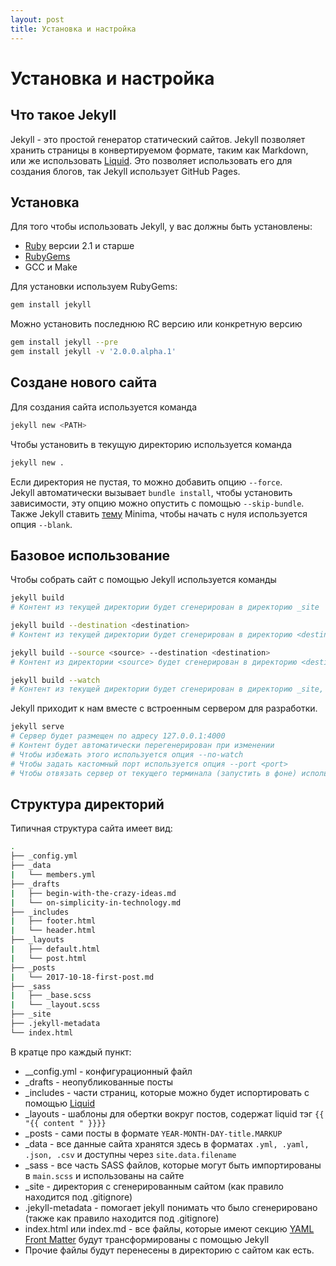 ```yaml
---
layout: post
title: Установка и настройка
---
```

# Установка и настройка

## Что такое Jekyll
Jekyll - это простой генератор статический сайтов. Jekyll позволяет хранить страницы в конвертируемом формате, таким как Markdown, или же использовать [Liquid]. Это позволяет использовать его для создания блогов, так Jekyll использует GitHub Pages.

## Установка
Для того чтобы использовать Jekyll, у вас должны быть установлены:
- [Ruby] версии 2.1 и старше
- [RubyGems]
- GCC и Make

Для установки используем RubyGems:
```bash
gem install jekyll
```
Можно установить последнюю RC версию или конкретную версию
```bash
gem install jekyll --pre
gem install jekyll -v '2.0.0.alpha.1'
```

## Создане нового сайта
Для создания сайта используется команда
```bash
jekyll new <PATH>
```
Чтобы установить в текущую директорию используется команда
```bash
jekyll new .
```
Если директория не пустая, то можно добавить опцию `--force`.  
Jekyll автоматически вызывает `bundle install`, чтобы установить зависимости, эту опцию можно опустить с помощью `--skip-bundle`.  
Также Jekyll ставить [тему][jekyll-theme] Minima, чтобы начать с нуля используется опция `--blank`.

## Базовое использование
Чтобы собрать сайт с помощью Jekyll используется команды
```bash
jekyll build
# Контент из текущей директории будет сгенерирован в директорию _site

jekyll build --destination <destination>
# Контент из текущей директории будет сгенерирован в директорию <destination>

jekyll build --source <source> --destination <destination>
# Контент из директории <source> будет сгенерирован в директорию <destination>

jekyll build --watch
# Контент из текущей директории будет сгенерирован в директорию _site, при изменении контента будет автоматически перегенерировано
```

Jekyll приходит к нам вместе с встроенным сервером для разработки.
```bash
jekyll serve
# Сервер будет размещен по адресу 127.0.0.1:4000
# Контент будет автоматически перегенерирован при изменении
# Чтобы избежать этого используется опция --no-watch
# Чтобы задать кастомный порт используется опция --port <port>
# Чтобы отвязать сервер от текущего терминала (запустить в фоне) используется опция --detach
```
## Структура директорий
Типичная структура сайта имеет вид:
```bash
.
├── _config.yml
├── _data
|   └── members.yml
├── _drafts
|   ├── begin-with-the-crazy-ideas.md
|   └── on-simplicity-in-technology.md
├── _includes
|   ├── footer.html
|   └── header.html
├── _layouts
|   ├── default.html
|   └── post.html
├── _posts
|   └── 2017-10-18-first-post.md
├── _sass
|   ├── _base.scss
|   └── _layout.scss
├── _site
├── .jekyll-metadata
└── index.html
```
В кратце про каждый пункт:
- \__config.yml - конфигурационный файл
- \_drafts - неопубликованные посты
- \_includes - части страниц, которые можно будет испортировать с помощью [Liquid]
- \_layouts - шаблоны для обертки вокруг постов, содержат liquid тэг `{{ "{{ content " }}}}`
- \_posts - сами посты в формате `YEAR-MONTH-DAY-title.MARKUP`
- \_data - все данные сайта   хранятся здесь в форматах `.yml, .yaml, .json, .csv` и доступны через `site.data.filename`
- \_sass - все часть SASS файлов, которые могут быть импортированы в `main.scss` и использованы на сайте
- \_site - директория с сгенерированным сайтом (как правило находится под .gitignore)
- .jekyll-metadata - помогает jekyll понимать что было сгенерировано (также как правило находится под .gitignore)
- index.html или index.md - все файлы, которые имеют секцию [YAML Front Matter][yfm] будут трансформированы с помощью Jekyll
- Прочие файлы будут перенесены в директорию с сайтом как есть.

[Liquid]: #
[jekyll]: https://jekyllrb.com/docs
[Ruby]: #
[RubyGems]: #
[jekyll-theme]: #
[yfm]: #

[prev]: index.md
[next]: configuration.md
